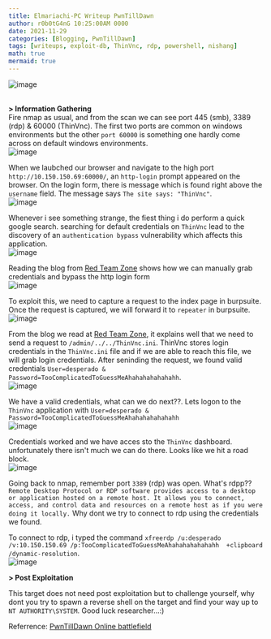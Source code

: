 ```yaml
---
title: Elmariachi-PC Writeup PwnTillDawn
author: r0b0tG4nG 10:25:00AM 0000
date: 2021-11-29 
categories: [Blogging, PwnTillDawn]
tags: [writeups, exploit-db, ThinVnc, rdp, powershell, nishang]
math: true
mermaid: true
---
```


![image](https://user-images.githubusercontent.com/67085453/143863482-9f43d331-efb8-49b3-b189-7d6e408e3229.png)<br><br>

**> Information Gathering**<br>
Fire nmap as usual, and from the scan we can see port 445 (smb), 3389 (rdp) & 60000 (ThinVnc). The first two ports are common on windows environments but the other `port 60000` is something one hardly come across on default windows environments.<br>
![image](https://user-images.githubusercontent.com/67085453/143863906-c12b92ff-b008-45ef-a742-9dcad8b7cb3b.png)<br>

When we laubched our browser and navigate to the high port `http://10.150.150.69:60000/`, an `http-login` prompt appeared on the browser. On the login form, there is message which is found right above the `username` field. The message says `The site says: "ThinVnc"`.<br>
![image](https://user-images.githubusercontent.com/67085453/143863559-8299cb2a-fbb4-4eba-870f-2c5b8f4d94e5.png)<br>

Whenever i see something strange, the fiest thing i do perform a quick google search. searching for default credentials on `ThinVnc` lead to the discovery of an `authentication bypass` vulnerability which affects this application.<br>
![image](https://user-images.githubusercontent.com/67085453/143863586-872d8183-5fd5-4f68-8ff3-03644f4d8d1a.png)<br>

Reading the blog from <a href="https://redteamzone.com/ThinVNC/">Red Team Zone</a> shows how we can manually grab credentials and bypass the http login form<br>
![image](https://user-images.githubusercontent.com/67085453/143863617-f40b90bd-4533-42a8-99ae-f5080bb57c82.png)<br>

To exploit this, we need to capture a request to the index page in burpsuite. Once the request is captured, we will forward it to `repeater` in burpsuite. <br>
![image](https://user-images.githubusercontent.com/67085453/143863643-f17d6ed2-5666-4da7-9677-f4fd511aa88e.png)<br>

From the blog we read at <a href="https://redteamzone.com/ThinVNC/">Red Team Zone</a>, it explains well that we need to send a request to `/admin/../../ThinVnc.ini`. ThinVnc stores login credentials in the `ThinVnc.ini` file and if we are able to reach this file, we will grab login credentials. After seninding the request, we found valid credentials `User=desperado & Password=TooComplicatedToGuessMeAhahahahahahahh`.<br>
![image](https://user-images.githubusercontent.com/67085453/143863662-8430271a-db2f-468c-9895-c8db6651a46e.png)<br>

We have a valid credentials, what can we do next??. Lets logon to the `ThinVnc` application with `User=desperado & Password=TooComplicatedToGuessMeAhahahahahahahh`<br>
![image](https://user-images.githubusercontent.com/67085453/143863684-1cd7f483-0a9b-43ec-b479-8683b1e8e83f.png)<br>

Credentials worked and we have acces sto the `ThinVnc` dashboard. unfortunately there isn't much we can do there. Looks like we hit a road block.<br>
![image](https://user-images.githubusercontent.com/67085453/143863697-0d6fc358-b679-48b1-b179-5e6c7f54e770.png)<br>

Going back to nmap, remember port `3389` (rdp) was open. What's rdpp?? `Remote Desktop Protocol or RDP software provides access to a desktop or application hosted on a remote host. It allows you to connect, access, and control data and resources on a remote host as if you were doing it locally.` Why dont we try to connect to rdp using the credentials we found.<br>

To connect to rdp, i typed the command `xfreerdp /u:desperado /v:10.150.150.69 /p:TooComplicatedToGuessMeAhahahahahahahh  +clipboard /dynamic-resolution`.<br>
![image](https://user-images.githubusercontent.com/67085453/143863719-03d27681-d071-4f3a-9292-83cba9d4e85b.png)<br>

**> Post Exploitation**<br>

This target does not need post exploitation but to challenge yourself, why dont you try to spawn a reverse shell on the target and find your way up to `NT AUTHORITY\SYSTEM`. Good luck researcher...:)<br>

Referrence: <a href="https://online.pwntilldawn.com/">PwnTillDawn Online battlefield</a>
